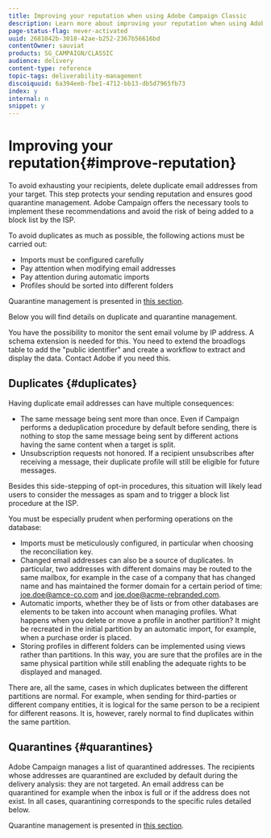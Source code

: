 ```yaml
---
title: Improving your reputation when using Adobe Campaign Classic
description: Learn more about improving your reputation when using Adobe Campaign Classic.
page-status-flag: never-activated
uuid: 2681042b-3018-42ae-b252-2367b56616bd
contentOwner: sauviat
products: SG_CAMPAIGN/CLASSIC
audience: delivery
content-type: reference
topic-tags: deliverability-management
discoiquuid: 6a394eeb-fbe1-4712-bb13-db5d7965fb73
index: y
internal: n
snippet: y
---
```


# Improving your reputation{#improve-reputation}

To avoid exhausting your recipients, delete duplicate email addresses from your target. This step protects your sending reputation and ensures good quarantine management. Adobe Campaign offers the necessary tools to implement these recommendations and avoid the risk of being added to a block list by the ISP.

To avoid duplicates as much as possible, the following actions must be carried out:

* Imports must be configured carefully
* Pay attention when modifying email addresses
* Pay attention during automatic imports
* Profiles should be sorted into different folders

Quarantine management is presented in [this section](../../delivery/using/understanding-quarantine-management.md).

Below you will find details on duplicate and quarantine management.

You have the possibility to monitor the sent email volume by IP address. A schema extension is needed for this. You need to extend the broadlogs table to add the "public identifier" and create a workflow to extract and display the data. Contact Adobe if you need this.

## Duplicates {#duplicates}

Having duplicate email addresses can have multiple consequences:

* The same message being sent more than once. Even if Campaign performs a deduplication procedure by default before sending, there is nothing to stop the same message being sent by different actions having the same content when a target is split.
* Unsubscription requests not honored. If a recipient unsubscribes after receiving a message, their duplicate profile will still be eligible for future messages.

Besides this side-stepping of opt-in procedures, this situation will likely lead users to consider the messages as spam and to trigger a block list procedure at the ISP.

You must be especially prudent when performing operations on the database:

* Imports must be meticulously configured, in particular when choosing the reconciliation key.
* Changed email addresses can also be a source of duplicates. In particular, two addresses with different domains may be routed to the same mailbox, for example in the case of a company that has changed name and has maintained the former domain for a certain period of time: joe.doe@amce-co.com and joe.doe@acme-rebranded.com.
* Automatic imports, whether they be of lists or from other databases are elements to be taken into account when managing profiles. What happens when you delete or move a profile in another partition? It might be recreated in the initial partition by an automatic import, for example, when a purchase order is placed.
* Storing profiles in different folders can be implemented using views rather than partitions. In this way, you are sure that the profiles are in the same physical partition while still enabling the adequate rights to be displayed and managed.

There are, all the same, cases in which duplicates between the different partitions are normal. For example, when sending for third-parties or different company entities, it is logical for the same person to be a recipient for different reasons. It is, however, rarely normal to find duplicates within the same partition.

## Quarantines {#quarantines}

Adobe Campaign manages a list of quarantined addresses. The recipients whose addresses are quarantined are excluded by default during the delivery analysis: they are not targeted. An email address can be quarantined for example when the inbox is full or if the address does not exist. In all cases, quarantining corresponds to the specific rules detailed below.

Quarantine management is presented in [this section](../../delivery/using/understanding-quarantine-management.md).